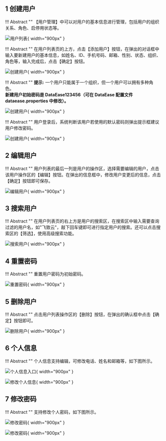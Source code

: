 ## 1 创建用户

!!! Abstract ""
	【用户管理】中可以对用户的基本信息进行管理，包括用户的组织关系、角色、启停用状态等。

![用户列表](../../img/system_management/用户列表.png){ width="900px" }

!!! Abstract ""
	在用户列表页的上方，点击【添加用户】按钮，在弹出的对话框中输入要新建用户的基本信息，如姓名、ID、手机号码、邮箱、性别、状态、组织、角色等，输入完成后，点击【确定】按钮。

![创建用户](../../img/system_management/创建用户.png){ width="900px" }

!!! Abstract ""
	**提示:** 一个用户只能属于一个组织，但一个用户可以拥有多种角色。  
	**新建用户初始密码是 DataEase123456（可在 DataEase 配置文件 dataease.properties 中修改）。**

![创建用户](../../img/system_management/新建用户初始密码配置.png){ width="900px" }

!!! Abstract ""
	用户登录后，系统判断该用户若使用的默认密码则弹出提示框建议用户修改密码。

![创建用户](../../img/system_management/系统提示用户修改初始密码.png){ width="900px" }

## 2 编辑用户

!!! Abstract ""
	用户列表的最后一列是用户的操作区，选择需要编辑的用户，点击该用户操作区的【编辑】按钮。在弹出的信息框中，修改用户变更后的信息，点击【确定】按钮即可保存。

![编辑用户](../../img/system_management/编辑用户.png){ width="900px" }

## 3 搜索用户

!!! Abstract ""
	在用户列表页的右上方是用户的搜索区，在搜索区中输入需要查询过滤的用户名，如"飞致云"，敲下回车键即可进行指定用户的搜索。还可以点击搜索区的【筛选】，使用高级搜索功能。

![搜索用户](../../img/system_management/搜索用户.png){ width="900px" }

## 4 重置密码

!!! Abstract ""
	重置用户密码为初始密码。

![重置密码](../../img/system_management/重置密码.png){ width="900px" }

## 5 删除用户

!!! Abstract ""
	点击用户列表操作区的【删除】按钮，在弹出的确认框中点击【确定】按钮即可。

![删除用户](../../img/system_management/删除用户.png){ width="900px" }

## 6 个人信息

!!! Abstract ""
	个人信息支持编辑，可修改电话、姓名和邮箱等，如下图所示。

![个人信息入口](../../img/system_management/个人信息入口.png){ width="900px" }

![修改个人信息](../../img/system_management/修改个人信息.png){ width="900px" }

## 7 修改密码

!!! Abstract ""
	支持修改个人密码，如下图所示。

![修改密码](../../img/system_management/修改密码入口.png){ width="900px" }

![修改密码](../../img/system_management/修改密码.png){ width="900px" }